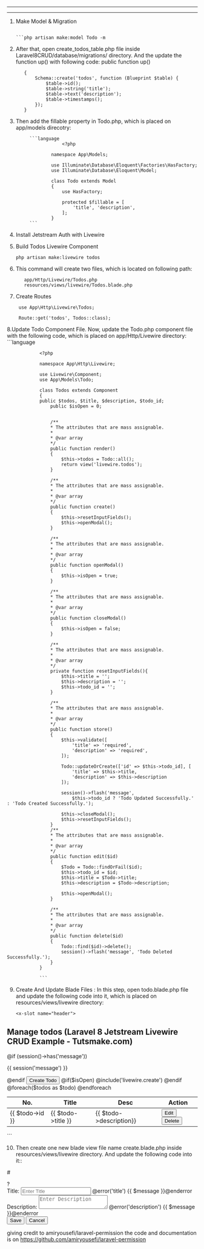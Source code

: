 -------------------------------------------------------------------------------------------------------------------------------

-------------------------------------------------------------------------------------------------------------------------------
1. Make Model & Migration 
    ```language
    
    ```php artisan make:model Todo -m
    
2. After that, open create_todos_table.php file inside Laravel8CRUD/database/migrations/ directory. And the update the function up() with following code:
    public function up()
     ```language
        {
            Schema::create('todos', function (Blueprint $table) {
                $table->id();
                $table->string('title');
                $table->text('description');
                $table->timestamps();
            });
        }
     ```
    
3. Then add the fillable property in Todo.php, which is placed on app/models direcotry:

            ```language
                        <?php
                    
                    namespace App\Models;
                    
                    use Illuminate\Database\Eloquent\Factories\HasFactory;
                    use Illuminate\Database\Eloquent\Model;
                    
                    class Todo extends Model
                    {
                        use HasFactory;
                    
                        protected $fillable = [
                            'title', 'description',
                        ];
                    }
            ```

 4. Install Jetstream Auth with Livewire

 5.  Build Todos Livewire Component
        ```language
        php artisan make:livewire todos
        ```
 6. This command will create two files, which is located on following path:
     ```language
        app/Http/Livewire/Todos.php
        resources/views/livewire/Todos.blade.php

     ```
7. Create Routes
   ```language
    use App\Http\Livewire\Todos;
    
    Route::get('todos', Todos::class);
   ```
8.Update Todo Component File. Now, update the Todo.php component file with the following code, which is placed on app/Http/Livewire directory:
            ```language

                <?php
                
                namespace App\Http\Livewire;
                
                use Livewire\Component;
                use App\Models\Todo;
                
                class Todos extends Component
                {
                public $todos, $title, $description, $todo_id;
                    public $isOpen = 0;
                
            
                    /**
                    * The attributes that are mass assignable.
                    *
                    * @var array
                    */
                    public function render()
                    {
                        $this->todos = Todo::all();
                        return view('livewire.todos');
                    }
                
                    /**
                    * The attributes that are mass assignable.
                    *
                    * @var array
                    */
                    public function create()
                    {
                        $this->resetInputFields();
                        $this->openModal();
                    }
                
                    /**
                    * The attributes that are mass assignable.
                    *
                    * @var array
                    */
                    public function openModal()
                    {
                        $this->isOpen = true;
                    }
                
                    /**
                    * The attributes that are mass assignable.
                    *
                    * @var array
                    */
                    public function closeModal()
                    {
                        $this->isOpen = false;
                    }
                
                    /**
                    * The attributes that are mass assignable.
                    *
                    * @var array
                    */
                    private function resetInputFields(){
                        $this->title = '';
                        $this->description = '';
                        $this->todo_id = '';
                    }
                    
                    /**
                    * The attributes that are mass assignable.
                    *
                    * @var array
                    */
                    public function store()
                    {
                        $this->validate([
                            'title' => 'required',
                            'description' => 'required',
                        ]);
                    
                        Todo::updateOrCreate(['id' => $this->todo_id], [
                            'title' => $this->title,
                            'description' => $this->description
                        ]);
                
                        session()->flash('message', 
                            $this->todo_id ? 'Todo Updated Successfully.' : 'Todo Created Successfully.');
                
                        $this->closeModal();
                        $this->resetInputFields();
                    }
                    /**
                    * The attributes that are mass assignable.
                    *
                    * @var array
                    */
                    public function edit($id)
                    {
                        $Todo = Todo::findOrFail($id);
                        $this->todo_id = $id;
                        $this->title = $Todo->title;
                        $this->description = $Todo->description;
                    
                        $this->openModal();
                    }
                    
                    /**
                    * The attributes that are mass assignable.
                    *
                    * @var array
                    */
                    public function delete($id)
                    {
                        Todo::find($id)->delete();
                        session()->flash('message', 'Todo Deleted Successfully.');
                    }
                }

                ```
9. Create And Update Blade Files : 
In this step, open todo.blade.php file and update the following code into it, which is placed on resources/views/livewire directory:
    ````
    <x-slot name="header">
<h2 class="text-xl font-semibold leading-tight text-gray-800">
Manage todos (Laravel 8 Jetstream Livewire CRUD Example - Tutsmake.com)
</h2>
</x-slot>
<div class="py-12">
<div class="mx-auto max-w-7xl sm:px-6 lg:px-8">
<div class="px-4 py-4 overflow-hidden bg-white shadow-xl sm:rounded-lg">
@if (session()->has('message'))
<div class="px-4 py-3 my-3 text-teal-900 bg-teal-100 border-t-4 border-teal-500 rounded-b shadow-md" role="alert">
<div class="flex">
<div>
<p class="text-sm">{{ session('message') }}</p>
</div>
</div>
</div>
@endif
<button wire:click="create()" class="px-4 py-2 my-3 font-bold text-white bg-blue-500 rounded hover:bg-blue-700">Create Todo</button>
@if($isOpen)
@include('livewire.create')
@endif
<table class="w-full table-fixed">
<thead>
<tr class="bg-gray-100">
<th class="w-20 px-4 py-2">No.</th>
<th class="px-4 py-2">Title</th>
<th class="px-4 py-2">Desc</th>
<th class="px-4 py-2">Action</th>
</tr>
</thead>
<tbody>
@foreach($todos as $todo)
<tr>
<td class="px-4 py-2 border">{{ $todo->id }}</td>
<td class="px-4 py-2 border">{{ $todo->title }}</td>
<td class="px-4 py-2 border">{{ $todo->description}}</td>
<td class="px-4 py-2 border">
<button wire:click="edit({{ $todo->id }})" class="px-4 py-2 font-bold text-white bg-blue-500 rounded hover:bg-blue-700">Edit</button>
<button wire:click="delete({{ $todo->id }})" class="px-4 py-2 font-bold text-white bg-red-500 rounded hover:bg-red-700">Delete</button>
</td>
</tr>
@endforeach
</tbody>
</table>
</div>
</div>
</div>
    ```

10. Then create one new blade view file name create.blade.php inside resources/views/livewire directory. And update the following code into it::

#<div class="fixed inset-0 z-10 overflow-y-auto ease-out duration-400">
<div class="flex items-end justify-center min-h-screen px-4 pt-4 pb-20 text-center sm:block sm:p-0">
<div class="fixed inset-0 transition-opacity">
<div class="absolute inset-0 bg-gray-500 opacity-75"></div>
</div>
<!-- This element is to trick the browser into centering the modal contents. -->
<span class="hidden sm:inline-block sm:align-middle sm:h-screen"></span>?
<div class="inline-block overflow-hidden text-left align-bottom transition-all transform bg-white rounded-lg shadow-xl sm:my-8 sm:align-middle sm:max-w-lg sm:w-full" role="dialog" aria-modal="true" aria-labelledby="modal-headline">
<form>
<div class="px-4 pt-5 pb-4 bg-white sm:p-6 sm:pb-4">
<div class="">
<div class="mb-4">
<label for="exampleFormControlInput1" class="block mb-2 text-sm font-bold text-gray-700">Title:</label>
<input type="text" class="w-full px-3 py-2 leading-tight text-gray-700 border rounded shadow appearance-none focus:outline-none focus:shadow-outline" id="exampleFormControlInput1" placeholder="Enter Title" wire:model="title">
@error('title') <span class="text-red-500">{{ $message }}</span>@enderror
</div>
<div class="mb-4">
<label for="exampleFormControlInput2" class="block mb-2 text-sm font-bold text-gray-700">Description:</label>
<textarea class="w-full px-3 py-2 leading-tight text-gray-700 border rounded shadow appearance-none focus:outline-none focus:shadow-outline" id="exampleFormControlInput2" wire:model="description" placeholder="Enter Description"></textarea>
@error('description') <span class="text-red-500">{{ $message }}</span>@enderror
</div>
</div>
</div>
<div class="px-4 py-3 bg-gray-50 sm:px-6 sm:flex sm:flex-row-reverse">
<span class="flex w-full rounded-md shadow-sm sm:ml-3 sm:w-auto">
<button wire:click.prevent="store()" type="button" class="inline-flex justify-center w-full px-4 py-2 text-base font-medium leading-6 text-white transition duration-150 ease-in-out bg-green-600 border border-transparent rounded-md shadow-sm hover:bg-green-500 focus:outline-none focus:border-green-700 focus:shadow-outline-green sm:text-sm sm:leading-5">
Save
</button>
</span>
<span class="flex w-full mt-3 rounded-md shadow-sm sm:mt-0 sm:w-auto">
<button wire:click="closeModal()" type="button" class="inline-flex justify-center w-full px-4 py-2 text-base font-medium leading-6 text-gray-700 transition duration-150 ease-in-out bg-white border border-gray-300 rounded-md shadow-sm hover:text-gray-500 focus:outline-none focus:border-blue-300 focus:shadow-outline-blue sm:text-sm sm:leading-5">
Cancel
</button>
</span>
</div>
</form>
</div>
</div>
</div>


giving credit to  amiryousefi/laravel-permission 
    the code and documentation is on https://github.com/amiryousefi/laravel-permission
